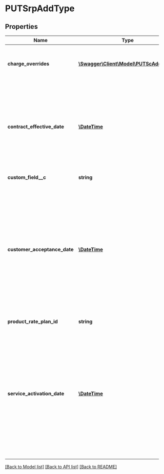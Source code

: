 # PUTSrpAddType

## Properties
Name | Type | Description | Notes
------------ | ------------- | ------------- | -------------
**charge_overrides** | [**\Swagger\Client\Model\PUTScAddType[]**](PUTScAddType.md) | This optional container is used to override the quantity of one or more product rate plan charges for this subscription. | [optional] 
**contract_effective_date** | [**\DateTime**](Date.md) | The date when the amendment changes take effect. The format of the date is yyyy-mm-dd.  If there is already a future-dated Update Product amendment on the subscription, the &#x60;specificUpdateDate&#x60; field will be used instead of this field to specify when the Update Product amendment takes effect. | 
**custom_field__c** | **string** | Any custom fields defined for this object. | [optional] 
**customer_acceptance_date** | [**\DateTime**](Date.md) | The date when the customer accepts the contract in yyyy-mm-dd format.  If this field is not set:  * If the &#x60;serviceActivationDate&#x60; field is not set, the value of this field is set to be the contract effective date. * If the &#x60;serviceActivationDate&#x60; field is set, the value of this field is set to be the service activation date.  The billing trigger dates must follow this rule:  contractEffectiveDate &lt;&#x3D; serviceActivationDate &lt;&#x3D; contractAcceptanceDate | [optional] 
**product_rate_plan_id** | **string** | ID of a product rate plan for this subscription | 
**service_activation_date** | [**\DateTime**](Date.md) | The date when the new product in the subscription is activated in yyyy-mm-dd format.  You must specify a Service Activation date if the Customer Acceptance date is set. If the Customer Acceptance date is not set, the value of the &#x60;serviceActivationDate&#x60; field defaults to be the Contract Effective Date.  The billing trigger dates must follow this rule:  contractEffectiveDate &lt;&#x3D; serviceActivationDate &lt;&#x3D; contractAcceptanceDate | [optional] 

[[Back to Model list]](../README.md#documentation-for-models) [[Back to API list]](../README.md#documentation-for-api-endpoints) [[Back to README]](../README.md)


